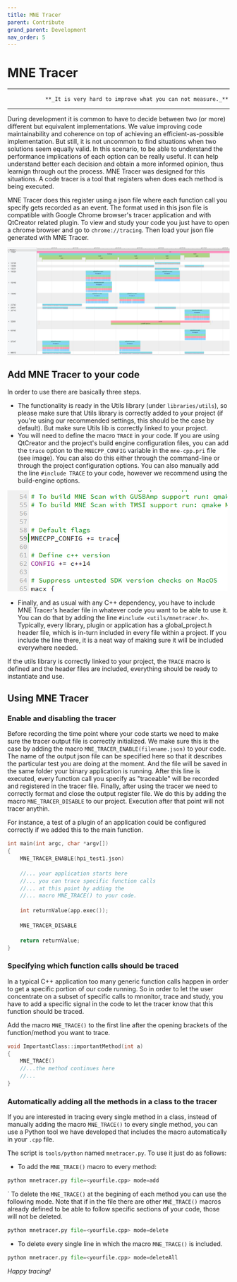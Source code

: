 ```yaml
---
title: MNE Tracer
parent: Contribute
grand_parent: Development
nav_order: 5
---
```

# MNE Tracer

***
                **_It is very hard to improve what you can not measure._**
***

During development it is common to have to decide between two (or more) different but equivalent implementations. We value improving code maintainability and coherence on top of achieving an efficient-as-possible implementation. But still, it is not uncommon to find situations when two solutions seem equally valid. In this scenario, to be able to understand the performance implications of each option can be really useful. It can help understand better each decision and obtain a more informed opinion, thus learnign through out the process. MNE Tracer was designed for this situations. A code tracer is a tool that registers when does each method is being executed.

MNE Tracer does this register using a json file where each function call you specify gets recorded as an event. The format used in this json file is compatible with Google Chrome browser's tracer application and with QtCreator related plugin. To view and study your code you just have to open a chrome browser and go to ```chrome://tracing```. Then load your json file generated with MNE Tracer.

![](../../images/mnetracer/tracer_example.png)

## Add MNE Tracer to your code

In order to use there are basically three steps.
- The functionality is ready in the Utils library (under ```libraries/utils```), so please make sure that Utils library is correctly added to your project (if you're using our recommended settings, this should be the case by default). But make sure Utils lib is correctly linked to your project. 
- You will need to define the macro ```TRACE``` in your code. If you are using QtCreator and the project's build engine configuration files, you can add the ```trace``` option to the ```MNECPP_CONFIG``` variable in the ```mne-cpp.pri``` file (see image). You can also do this either through the command-line or through the project configuration options. You can also manually add the line ```#include TRACE``` to your code, however we recommend using the build-engine options. 

![](../../images/mnetracer/trace_option.png)

- Finally, and as usual with any C++ dependency, you have to include MNE Tracer's header file in whatever code you want to be able to use it. You can do that by adding the line ```#include <utils/mnetracer.h>```. Typically, every library, plugin or application has a global_project.h header file, which is in-turn included in every file within a project. If you include the line there, it is a neat way of making sure it will be included everywhere needed.

If the utils library is correctly linked to your project, the ```TRACE``` macro is defined and the header files are included, everything should be ready to instantiate and use.
## Using MNE Tracer

### Enable and disabling the tracer
Before recording the time point where your code starts we need to make sure the tracer output file is correctly initialized. We make sure this is the case by adding the macro ```MNE_TRACER_ENABLE(filename.json)``` to your code. The name of the output json file can be specified here so that it describes the particular test you are doing at the moment. And the file will be saved in the same folder your binary application is running. 
After this line is executed, every function call you specify as "traceable" will be recorded and registered in the tracer file.
Finally, after using the tracer we need to correctly format and close the output register file. We do this by adding the macro ```MNE_TRACER_DISABLE``` to our project. Execution after that point will not tracer anythin.

For instance, a test of a plugin of an application could be configured correctly if we added this to the main function.

```c++
int main(int argc, char *argv[])
{
    MNE_TRACER_ENABLE(hpi_test1.json)

    //... your application starts here
    //... you can trace specific function calls 
    //... at this point by adding the
    //... macro MNE_TRACE() to your code.

    int returnValue(app.exec());
    
    MNE_TRACER_DISABLE

    return returnValue;
}
```

### Specifying which function calls should be traced
In a typical C++ application too many generic function calls happen in order to get a specific portion of our code running. So in order to let the user concentrate on a subset of specific calls to mnonitor, trace and study, you have to add a specific signal in the code to let the tracer know that this function should be traced.

Add the macro ```MNE_TRACE()``` to the first line after the opening brackets of the function/method you want to trace. 

```C++
void ImportantClass::importantMethod(int a)
{
    MNE_TRACE()
    //...the method continues here
    //...
}
```
### Automatically adding all the methods in a class to the tracer
If you are interested in tracing every single method in a class, instead of manually adding the macro ```MNE_TRACE()``` to every single method, you can use a Python tool we have developed that includes the macro automatically in your ```.cpp``` file.

The script is ```tools/python``` named ```mnetracer.py```. To use it just do as follows:

- To add the ```MNE_TRACE()``` macro to every method:
```python
python mnetracer.py file=<yourfile.cpp> mode=add
```
` To delete the ```MNE_TRACE()``` at the begining of each method you can use the following mode. Note that if in the file there are other ```MNE_TRACE()``` macros already defined to be able to follow specific sections of your code, those will not be deleted. 
```python
python mnetracer.py file=<yourfile.cpp> mode=delete
```
- To delete every single line in which the macro ```MNE_TRACE()``` is included.
```python
python mnetracer.py file=<yourfile.cpp> mode=deleteAll
```

_Happy tracing!_


